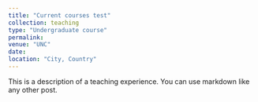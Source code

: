 ```yaml
---
title: "Current courses test"
collection: teaching
type: "Undergraduate course"
permalink: 
venue: "UNC"
date: 
location: "City, Country"
---
```


This is a description of a teaching experience. You can use markdown like any other post.
